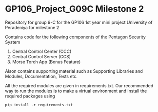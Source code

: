 # GP106_Project_G09C Milestone 2
Repository for group 9-C for the GP106 1st year mini project University of Peradeniya for milestone 2

Contains code for the following components of the Pentagon Security System

1. Central Control Center (CCC)
2. Central Control Server (CCS)
3. Morse Torch App (Bonus Feature)

Alson contains supporting material such as Supporting Libraries and Modules, Documentation, Tests etc.

All the required modules are given in requirements.txt. Our recommended way to run the modules is to make a virtual environment and install the required packages using 

    pip install -r requirements.txt
